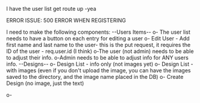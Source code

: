 I have the user list get route up -yea

ERROR ISSUE: 500 ERROR WHEN REGISTERING

I need to make the following components:
--Users Items--
o-  The user list needs to have a button on each entry for editing a user
o-  Edit User - Add first name and last name to the user- this is the put request, it requires the ID of the user - req.user.id (I think)
        o-The user (not admin) needs to be able to adjust their info.
        o-Admin needs to be able to adjust info for ANY users info.
--Designs--
o-  Design List - info only (not images yet)
o-  Design List - with images (even if you don't upload the image, you can
    have the images saved to the directory, and the image name placed in the DB)
o-  Create Design (no image, just the text)

o-  